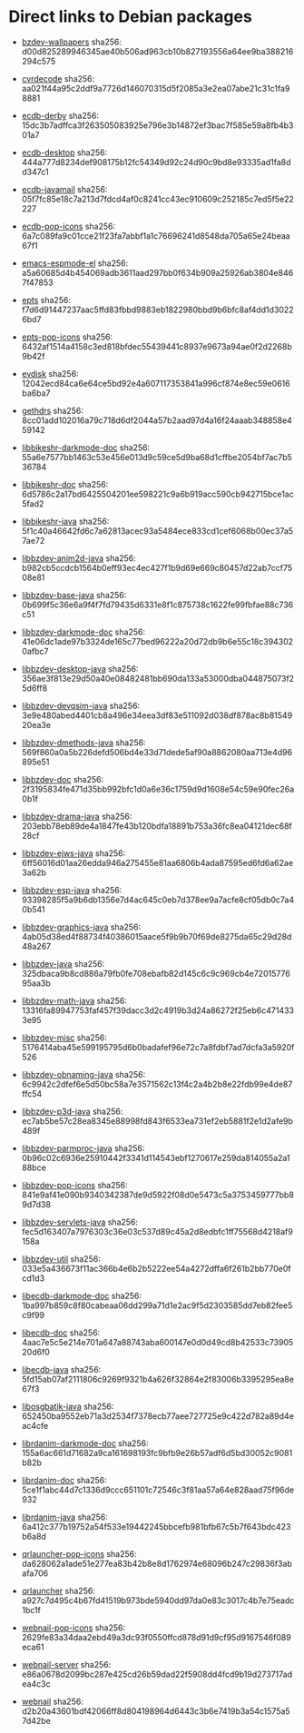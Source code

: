 # Direct links to Debian packages
 
  - [bzdev-wallpapers](./archive/pool/contrib/b/bzdev-wallpapers/bzdev-wallpapers_1.0.0_all.deb)
    sha256: d00d825289946345ae40b506ad963cb10b827193556a64ee9ba388216294c575
 
  - [cvrdecode](./archive/pool/contrib/c/cvrdecode/cvrdecode_1.2_all.deb)
    sha256: aa021f44a95c2ddf9a7726d146070315d5f2085a3e2ea07abe21c31c1fa98881
 
  - [ecdb-derby](./archive/pool/contrib/e/ecdb-derby/ecdb-derby_0.1.7_all.deb)
    sha256: 15dc3b7adffca3f263505083925e796e3b14872ef3bac7f585e59a8fb4b301a7
 
  - [ecdb-desktop](./archive/pool/contrib/e/ecdb-desktop/ecdb-desktop_0.1.7_all.deb)
    sha256: 444a777d8234def908175b12fc54349d92c24d90c9bd8e93335ad1fa8dd347c1
 
  - [ecdb-javamail](./archive/pool/contrib/e/ecdb-javamail/ecdb-javamail_0.1.7_all.deb)
    sha256: 05f7fc85e18c7a213d7fdcd4af0c8241cc43ec910609c252185c7ed5f5e22227
 
  - [ecdb-pop-icons](./archive/pool/contrib/e/ecdb-pop-icons/ecdb-pop-icons_0.1.7_all.deb)
    sha256: 6a7c089fa9c01cce21f23fa7abbf1a1c76696241d8548da705a65e24beaa67f1
 
  - [emacs-espmode-el](./archive/pool/contrib/e/emacs-espmode-el/emacs-espmode-el_1.1_all.deb)
    sha256: a5a60685d4b454069adb3611aad297bb0f634b909a25926ab3804e8467f47853
 
  - [epts](./archive/pool/contrib/e/epts/epts_1.1.29_all.deb)
    sha256: f7d6d91447237aac5ffd83fbbd9883eb1822980bbd9b6bfc8af4dd1d30226bd7
 
  - [epts-pop-icons](./archive/pool/contrib/e/epts-pop-icons/epts-pop-icons_1.1.29_all.deb)
    sha256: 6432af1514a4158c3ed818bfdec55439441c8937e9673a94ae0f2d2268b9b42f
 
  - [evdisk](./archive/pool/contrib/e/evdisk/evdisk_1.13.1_all.deb)
    sha256: 12042ecd84ca6e64ce5bd92e4a607117353841a996cf874e8ec59e0616ba6ba7
 
  - [gethdrs](./archive/pool/contrib/g/gethdrs/gethdrs_1.1.1_all.deb)
    sha256: 8cc01add102016a79c718d6df2044a57b2aad97d4a16f24aaab348858e459142
 
  - [libbikeshr-darkmode-doc](./archive/pool/contrib/libb/libbikeshr-darkmode-doc/libbikeshr-darkmode-doc_1.4.9_all.deb)
    sha256: 55a6e7577bb1463c53e456e013d9c59ce5d9ba68d1cffbe2054bf7ac7b536784
 
  - [libbikeshr-doc](./archive/pool/contrib/libb/libbikeshr-doc/libbikeshr-doc_1.4.9_all.deb)
    sha256: 6d5786c2a17bd6425504201ee598221c9a6b919acc590cb942715bce1ac5fad2
 
  - [libbikeshr-java](./archive/pool/contrib/libb/libbikeshr-java/libbikeshr-java_1.4.9_all.deb)
    sha256: 5f1c40a46642fd6c7a62813acec93a5484ece833cd1cef6068b00ec37a57ae72
 
  - [libbzdev-anim2d-java](./archive/pool/contrib/libb/libbzdev-anim2d-java/libbzdev-anim2d-java_2.1.37_all.deb)
    sha256: b982cb5ccdcb1564b0eff93ec4ec427f1b9d69e669c80457d22ab7ccf7508e81
 
  - [libbzdev-base-java](./archive/pool/contrib/libb/libbzdev-base-java/libbzdev-base-java_2.1.37_all.deb)
    sha256: 0b699f5c36e6a9f4f7fd79435d6331e8f1c875738c1622fe99fbfae88c736c51
 
  - [libbzdev-darkmode-doc](./archive/pool/contrib/libb/libbzdev-darkmode-doc/libbzdev-darkmode-doc_2.1.37_all.deb)
    sha256: 41e06dc1ade97b3324de165c77bed96222a20d72db9b6e55c18c3943020afbc7
 
  - [libbzdev-desktop-java](./archive/pool/contrib/libb/libbzdev-desktop-java/libbzdev-desktop-java_2.1.37_all.deb)
    sha256: 356ae3f813e29d50a40e08482481bb690da133a53000dba044875073f25d6ff8
 
  - [libbzdev-devqsim-java](./archive/pool/contrib/libb/libbzdev-devqsim-java/libbzdev-devqsim-java_2.1.37_all.deb)
    sha256: 3e9e480abed4401cb8a496e34eea3df83e511092d038df878ac8b8154920ea3e
 
  - [libbzdev-dmethods-java](./archive/pool/contrib/libb/libbzdev-dmethods-java/libbzdev-dmethods-java_2.1.37_all.deb)
    sha256: 569f860a0a5b226defd506bd4e33d71dede5af90a8862080aa713e4d96895e51
 
  - [libbzdev-doc](./archive/pool/contrib/libb/libbzdev-doc/libbzdev-doc_2.1.37_all.deb)
    sha256: 2f3195834fe471d35bb992bfc1d0a6e36c1759d9d1608e54c59e90fec26a0b1f
 
  - [libbzdev-drama-java](./archive/pool/contrib/libb/libbzdev-drama-java/libbzdev-drama-java_2.1.37_all.deb)
    sha256: 203ebb78eb89de4a1847fe43b120bdfa18891b753a36fc8ea04121dec68f28cf
 
  - [libbzdev-ejws-java](./archive/pool/contrib/libb/libbzdev-ejws-java/libbzdev-ejws-java_2.1.37_all.deb)
    sha256: 6ff56016d01aa26edda946a275455e81aa6806b4ada87595ed6fd6a62ae3a62b
 
  - [libbzdev-esp-java](./archive/pool/contrib/libb/libbzdev-esp-java/libbzdev-esp-java_2.1.37_all.deb)
    sha256: 93398285f5a9b6db1356e7d4ac645c0eb7d378ee9a7acfe8cf05db0c7a40b541
 
  - [libbzdev-graphics-java](./archive/pool/contrib/libb/libbzdev-graphics-java/libbzdev-graphics-java_2.1.37_all.deb)
    sha256: 4ab05d38ed4f88734f40386015aace5f9b9b70f69de8275da65c29d28d48a267
 
  - [libbzdev-java](./archive/pool/contrib/libb/libbzdev-java/libbzdev-java_2.1.37_all.deb)
    sha256: 325dbaca9b8cd886a79fb0fe708ebafb82d145c6c9c969cb4e7201577695aa3b
 
  - [libbzdev-math-java](./archive/pool/contrib/libb/libbzdev-math-java/libbzdev-math-java_2.1.37_all.deb)
    sha256: 13316fa89947753faf457f39dacc3d2c4919b3d24a86272f25eb6c4714333e95
 
  - [libbzdev-misc](./archive/pool/contrib/libb/libbzdev-misc/libbzdev-misc_2.1.37_all.deb)
    sha256: 5176414aba45e599195795d6b0badafef96e72c7a8fdbf7ad7dcfa3a5920f526
 
  - [libbzdev-obnaming-java](./archive/pool/contrib/libb/libbzdev-obnaming-java/libbzdev-obnaming-java_2.1.37_all.deb)
    sha256: 6c9942c2dfef6e5d50bc58a7e3571562c13f4c2a4b2b8e22fdb99e4de87ffc54
 
  - [libbzdev-p3d-java](./archive/pool/contrib/libb/libbzdev-p3d-java/libbzdev-p3d-java_2.1.37_all.deb)
    sha256: ec7ab5be57c28ea8345e88998fd843f6533ea731ef2eb5881f2e1d2afe9b489f
 
  - [libbzdev-parmproc-java](./archive/pool/contrib/libb/libbzdev-parmproc-java/libbzdev-parmproc-java_2.1.37_all.deb)
    sha256: 0b96c02c6936e25910442f3341d114543ebf1270617e259da814055a2a188bce
 
  - [libbzdev-pop-icons](./archive/pool/contrib/libb/libbzdev-pop-icons/libbzdev-pop-icons_2.1.37_all.deb)
    sha256: 841e9af41e090b9340342387de9d5922f08d0e5473c5a3753459777bb89d7d38
 
  - [libbzdev-servlets-java](./archive/pool/contrib/libb/libbzdev-servlets-java/libbzdev-servlets-java_2.1.37_all.deb)
    sha256: fec5d163407a7976303c36e03c537d89c45a2d8edbfc1ff75568d4218af9158a
 
  - [libbzdev-util](./archive/pool/contrib/libb/libbzdev-util/libbzdev-util_2.1.37_all.deb)
    sha256: 033e5a436673f11ac366b4e6b2b5222ee54a4272dffa6f261b2bb770e0fcd1d3
 
  - [libecdb-darkmode-doc](./archive/pool/contrib/libe/libecdb-darkmode-doc/libecdb-darkmode-doc_0.1.7_all.deb)
    sha256: 1ba997b859c8f80cabeaa06dd299a71d1e2ac9f5d2303585dd7eb82fee5c9f99
 
  - [libecdb-doc](./archive/pool/contrib/libe/libecdb-doc/libecdb-doc_0.1.7_all.deb)
    sha256: 4aac7e5c5e214e701a647a88743aba600147e0d0d49cd8b42533c7390520d6f0
 
  - [libecdb-java](./archive/pool/contrib/libe/libecdb-java/libecdb-java_0.1.7_all.deb)
    sha256: 5fd15ab07af2111806c9269f9321b4a626f32864e2f83006b3395295ea8e67f3
 
  - [libosgbatik-java](./archive/pool/contrib/libo/libosgbatik-java/libosgbatik-java_0.4.2_all.deb)
    sha256: 652450ba9552eb71a3d2534f7378ecb77aee727725e9c422d782a89d4eac4cfe
 
  - [librdanim-darkmode-doc](./archive/pool/contrib/libr/librdanim-darkmode-doc/librdanim-darkmode-doc_1.4.13_all.deb)
    sha256: 155a6ac661d71682a9ca161698193fc9bfb9e26b57adf6d5bd30052c9081b82b
 
  - [librdanim-doc](./archive/pool/contrib/libr/librdanim-doc/librdanim-doc_1.4.13_all.deb)
    sha256: 5ce1f1abc44d7c1336d9ccc651101c72546c3f81aa57a64e828aad75f96de932
 
  - [librdanim-java](./archive/pool/contrib/libr/librdanim-java/librdanim-java_1.4.13_all.deb)
    sha256: 6a412c377b19752a54f533e19442245bbcefb981bfb67c5b7f643bdc423b6a8d
 
  - [qrlauncher-pop-icons](./archive/pool/contrib/q/qrlauncher-pop-icons/qrlauncher-pop-icons_1.14_all.deb)
    sha256: da628062a1ade51e277ea83b42b8e8d1762974e68096b247c29836f3abafa706
 
  - [qrlauncher](./archive/pool/contrib/q/qrlauncher/qrlauncher_1.14_all.deb)
    sha256: a927c7d495c4b67fd41519b973bde5940dd97da0e83c3017c4b7e75eadc1bc1f
 
  - [webnail-pop-icons](./archive/pool/contrib/w/webnail-pop-icons/webnail-pop-icons_1.6.27_all.deb)
    sha256: 2629fe83a34daa2ebd49a3dc93f0550ffcd878d91d9cf95d9167546f089eca61
 
  - [webnail-server](./archive/pool/contrib/w/webnail-server/webnail-server_1.6.27_all.deb)
    sha256: e86a0678d2099bc287e425cd26b59dad22f5908dd4fcd9b19d273717adea4c3c
 
  - [webnail](./archive/pool/contrib/w/webnail/webnail_1.6.27_all.deb)
    sha256: d2b20a43601bdf42066ff8d804198964d6443c3b6e7419b3a54c1575a57d42be
